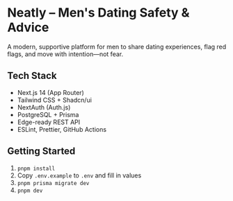 # Neatly – Men's Dating Safety & Advice

A modern, supportive platform for men to share dating experiences, flag red flags, and move with intention—not fear.

## Tech Stack

- Next.js 14 (App Router)
- Tailwind CSS + Shadcn/ui
- NextAuth (Auth.js)
- PostgreSQL + Prisma
- Edge-ready REST API
- ESLint, Prettier, GitHub Actions

## Getting Started

1. `pnpm install`
2. Copy `.env.example` to `.env` and fill in values
3. `pnpm prisma migrate dev`
4. `pnpm dev`
